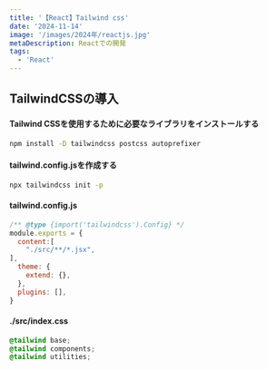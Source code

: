 ```yaml
---
title: '【React】Tailwind css'
date: '2024-11-14'
image: '/images/2024年/reactjs.jpg'
metaDescription: Reactでの開発
tags:
  - 'React'
---
```


## TailwindCSSの導入

#### Tailwind CSSを使用するために必要なライブラリをインストールする
```bash
npm install -D tailwindcss postcss autoprefixer
```

#### tailwind.config.jsを作成する
```bash
npx tailwindcss init -p
```


#### tailwind.config.js

```javascript
/** @type {import('tailwindcss').Config} */
module.exports = {
  content:[
    "./src/**/*.jsx",
],
  theme: {
    extend: {},
  },
  plugins: [],
}
```

#### ./src/index.css
```css
@tailwind base;
@tailwind components;
@tailwind utilities;
```